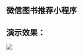 ## 微信图书推荐小程序

## 演示效果：
<img src="https://github.com/zoyoy1203/wxBook/blob/master/others/img33.gif" />


